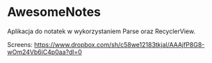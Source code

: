 # AwesomeNotes
Aplikacja do notatek w wykorzystaniem Parse oraz RecyclerView.

Screens:
https://www.dropbox.com/sh/c58we12183tkjal/AAAjfP8G8-wOm24Vb6iC4p0aa?dl=0
